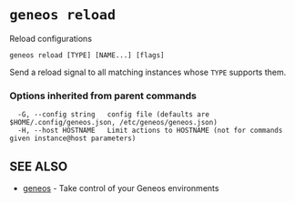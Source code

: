 # `geneos reload`

Reload configurations

```text
geneos reload [TYPE] [NAME...] [flags]
```

Send a reload signal to all matching instances whose `TYPE` supports
them.

### Options inherited from parent commands

```text
  -G, --config string   config file (defaults are $HOME/.config/geneos.json, /etc/geneos/geneos.json)
  -H, --host HOSTNAME   Limit actions to HOSTNAME (not for commands given instance@host parameters)
```

## SEE ALSO

* [geneos](geneos.md)	 - Take control of your Geneos environments
